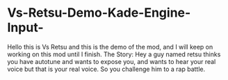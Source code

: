 # Vs-Retsu-Demo-Kade-Engine-Input-
Hello this is Vs Retsu and this is the demo of the mod, and I will keep on working on this mod until I finish. The Story: Hey a guy named retsu thinks you have autotune and wants to expose you, and wants to hear your real voice but that is your real voice. So you challenge him to a rap battle.
